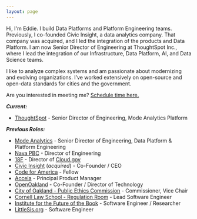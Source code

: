 ```yaml
---
layout: page 
---
```


Hi, I'm Eddie. I build Data Platforms and Platform Engineering teams. Previously, I co-founded Civic Insight, a data analytics company. That company was acquired, and I led the integration of the products and Data Platform. I am now Senior Director of Engineering at ThoughtSpot Inc., where I lead the integration of our Infrastructure, Data Platform, AI, and Data Science teams. 

I like to analyze complex systems and am passionate about modernizing and evolving organizations. I’ve worked extensively on open-source and open-data standards for cities and the government.


Are you interested in meeting me? <a href="https://tidycal.com/eddietejeda/30-minute-meeting">Schedule time here.</a>

***Current:***

  - [ThoughtSpot](https://thoughtspot.com) - Senior Director of Engineering, Mode Analytics Platform

***Previous Roles:***

  - [Mode Analytics](https://mode.com) - Senior Director of Engineering, Data Platform & Platform Engineering
  - [Nava PBC](https://navapbc.com) - Director of Engineering
  - [18F](https://18f.gsa.gov) - Director of [Cloud.gov](https://cloud.gov)
  - [Civic Insight](http://civicinsight.com) (*acquired*) - Co-Founder / CEO 
  - [Code for America](https://www.codeforamerica.org) - Fellow 
  - [Accela](http://accela.com) - Principal Product Manager 
  - [OpenOakland](http://openoakland.org) - Co-Founder / Director of Technology 
  - [City of Oakland - Public Ethics Commission](https://www.oaklandca.gov/boards-commissions/public-ethics-commission) - Commissioner, Vice Chair 
  - [Cornell Law School - Regulation Room](https://web.archive.org/web/20120620221618/http://regulationroom.org/about/) - Lead Software Engineer
  - [Institute for the Future of the Book](http://futureofthebook.org) - Software Engineer / Researcher 
  - [LittleSis.org](https://littlesis.org) - Software Engineer
